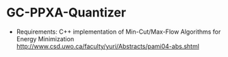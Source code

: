 # GC-PPXA-Quantizer

* Requirements:
C++ implementation of Min-Cut/Max-Flow Algorithms for Energy Minimization <br />
http://www.csd.uwo.ca/faculty/yuri/Abstracts/pami04-abs.shtml
